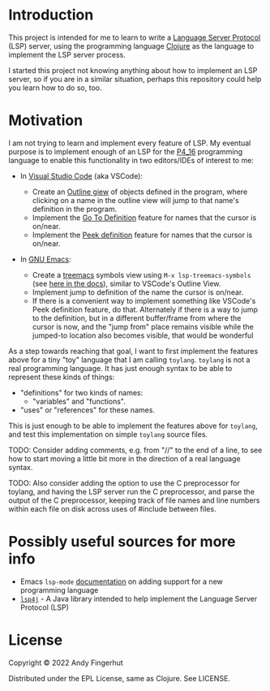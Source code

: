 # Introduction

This project is intended for me to learn to write a [Language Server
Protocol](https://microsoft.github.io/language-server-protocol/) (LSP)
server, using the programming language [Clojure](https://clojure.org/)
as the language to implement the LSP server process.

I started this project not knowing anything about how to implement an
LSP server, so if you are in a similar situation, perhaps this
repository could help you learn how to do so, too.


# Motivation

I am not trying to learn and implement every feature of LSP.  My
eventual purpose is to implement enough of an LSP for the
[P4_16](https://p4.org/) programming language to enable this
functionality in two editors/IDEs of interest to me:

+ In [Visual Studio Code](https://code.visualstudio.com/) (aka
  VSCode):
  + Create an [Outline
    giew](https://code.visualstudio.com/docs/getstarted/userinterface#_outline-view)
    of objects defined in the program, where clicking on a name in the
    outline view will jump to that name's definition in the program.
  + Implement the [Go To
    Definition](https://code.visualstudio.com/docs/editor/editingevolved#_go-to-definition)
    feature for names that the cursor is on/near.
  + Implement the [Peek
    definition](https://docs.microsoft.com/en-us/visualstudio/ide/how-to-view-and-edit-code-by-using-peek-definition-alt-plus-f12?view=vs-2022#use-peek-definition)
    feature for names that the cursor is on/near.

+ In [GNU Emacs](https://www.gnu.org/software/emacs/):
  + Create a [treemacs](https://github.com/emacs-lsp/lsp-treemacs)
    symbols view using `M-x lsp-treemacs-symbols` (see [here in the
    docs](https://github.com/emacs-lsp/lsp-treemacs#lsp-treemacs-symbols)),
    similar to VSCode's Outline View.
  + Implement jump to definition of the name the cursor is on/near.
  + If there is a convenient way to implement something like VSCode's
    Peek definition feature, do that.  Alternately if there is a way
    to jump to the definition, but in a different buffer/frame from
    where the cursor is now, and the "jump from" place remains visible
    while the jumped-to location also becomes visible, that would be
    wonderful

As a step towards reaching that goal, I want to first implement the
features above for a tiny "toy" language that I am calling `toylang`.
`toylang` is not a real programming language.  It has just enough
syntax to be able to represent these kinds of things:

+ "definitions" for two kinds of names:
  + "variables" and "functions".
+ "uses" or "references" for these names.

This is just enough to be able to implement the features above for
`toylang`, and test this implementation on simple `toylang` source
files.

TODO: Consider adding comments, e.g. from "//" to the end of a line,
to see how to start moving a little bit more in the direction of a
real language syntax.

TODO: Also consider adding the option to use the C preprocessor for
toylang, and having the LSP server run the C preprocessor, and parse
the output of the C preprocessor, keeping track of file names and line
numbers within each file on disk across uses of #include between
files.


# Possibly useful sources for more info

+ Emacs `lsp-mode`
  [documentation](https://github.com/emacs-lsp/lsp-mode/blob/master/docs/page/adding-new-language.md)
  on adding support for a new programming language
+ [`lsp4j`](https://github.com/eclipse/lsp4j) - A Java library
  intended to help implement the Language Server Protocol (LSP)


# License

Copyright © 2022 Andy Fingerhut

Distributed under the EPL License, same as Clojure. See LICENSE.
